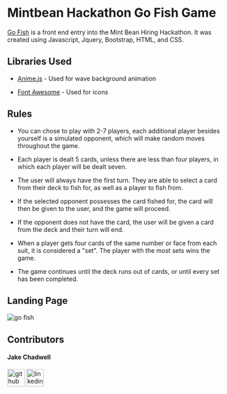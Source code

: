 # Mintbean Hackathon Go Fish Game

[Go Fish](https://jakechadwell.github.io/mintbean-hackathon-cardgame/src/index.html) is a front end entry into the Mint Bean Hiring Hackathon. It was created using Javascript, Jquery, Bootstrap, HTML, and CSS.

## Libraries Used

  - [Anime.js](https://animejs.com) - Used for wave background animation
  
  - [Font Awesome](https://fontawesome.com) - Used for icons

## Rules

  - You can chose to play with 2-7 players, each additional player besides yourself is a simulated opponent, which will make random moves throughout the game.
  
  - Each player is dealt 5 cards, unless there are less than four players, in which each player will be dealt seven.
  
  - The user will always have the first turn. They are able to select a card from their deck to fish for, as well as a player to fish from.
  
  - If the selected opponent possesses the card fished for, the card will then be given to the user, and the game will proceed.
  
  - If the opponent does not have the card, the user will be given a card from the deck and their turn will end.
  
  - When a player gets four cards of the same number or face from each suit, it is considered a "set". The player with the most sets wins the game.
  
  - The game continues until the deck runs out of cards, or until every set has been completed.

## Landing Page

![go fish](https://user-images.githubusercontent.com/78042230/128448146-435994cc-fedf-484f-9b56-2a47ec5813ed.PNG)

## Contributors

#### Jake Chadwell
[<img src='https://cdn.jsdelivr.net/npm/simple-icons@3.0.1/icons/github.svg' alt='github' height='40'>](https://github.com/jakechadwell)  [<img src='https://cdn.jsdelivr.net/npm/simple-icons@3.0.1/icons/linkedin.svg' alt='linkedin' height='40'>](https://www.linkedin.com/in/jakechadwell)  
<!-- - [Github](https://github.com/jakechadwell) 
- [LinkedIn](https://www.linkedin.com/in/jakechadwell) -->
